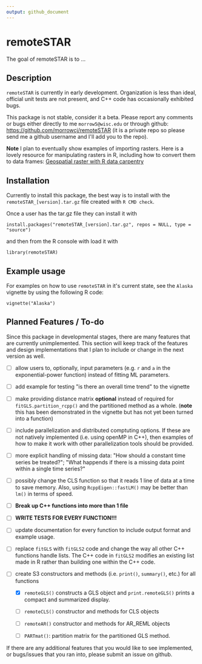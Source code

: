 ```yaml
---
output: github_document
---
```


<!-- README.md is generated from README.Rmd. Please edit that file -->



# remoteSTAR

<!-- badges: start -->
<!-- badges: end -->

The goal of remoteSTAR is to ...

## Description

`remoteSTAR` is currently in early development. Organization is less than ideal,
official unit tests are not present, and C++ code has occasionally exhibited 
bugs. 

This package is not stable, consider it a beta. Please report any comments or 
bugs either directly to me `morrow5@wisc.edu` or through github: 
https://github.com/morrowcj/remoteSTAR (it is a private repo so please send
me a github username and I'll add you to the repo). 

**Note** I plan to eventually show examples of importing rasters. Here is a lovely 
resource for manipulating rasters in R, including how to convert them
to data frames: [Geospatial raster with R data carpentry](http://datacarpentry.org/r-raster-vector-geospatial/)

## Installation

Currently to install this package, the best way is to install with the 
`remoteSTAR_[version].tar.gz` file created with `R CMD check`. 

Once a user has the tar.gz file they can install it with

```
install.packages("remoteSTAR_[version].tar.gz", repos = NULL, type = "source")
```

and then from the R console with load it with

```
library(remoteSTAR)
```

<!-- Eventually, the following lines should replace the above installation info: -->

<!-- You can install the released version of remoteSTAR from 
[CRAN](https://CRAN.R-project.org) with: -->

<!-- ``` r -->
<!-- install.packages("remoteSTAR") -->
<!-- ``` -->

<!-- And the development version from [GitHub](https://github.com/) with: -->

<!-- ``` r -->
<!-- # install.packages("devtools") -->
<!-- devtools::install_github("morrowcj/remoteSTAR") -->
<!-- ``` -->

## Example usage

For examples on how to use `remoteSTAR` in it's current state, see the `Alaska`
vignette by using the following R code:

```
vignette("Alaska")
```

## Planned Features / To-do

Since this package in developmental stages, there are many features that are
currently unimplemented. This section will keep track of the features and design
implementations that I plan to include or change in the next version as well. 

* [ ] allow users to, optionally, input parameters (e.g. `r` and `a` in the 
exponential-power function) instead of fitting ML parameters. 

* [ ] add example for testing "is there an overall time trend" to the vignette

* [ ] make providing distance matrix **optional** instead of required for 
`fitGLS.partition_rcpp()` and the partitioned method as a whole. (**note** 
this has been demonstrated in the vignette but has not yet been turned into
a function)

* [ ] include parallelization and distributed comptuting options. If these are
not natively implemented (i.e. using openMP in C++), then examples of how to
make it work with other parallelization tools should be provided. 

* [ ] more explicit handling of missing data: "How should a constant time series
be treated?"; "What happends if there is a missing data point within a single 
time series?"

* [ ] possibly change the CLS function so that it reads 1 line of data at a time
to save memory. Also, using `RcppEigen::fastLM()` may be better than `lm()` in 
terms of speed. 

* [ ] **Break up C++ functions into more than 1 file**

* [ ] **WRITE TESTS FOR EVERY FUNCTION!!!**

* [ ] update documentation for every function to include output format
and example usage. 

* [ ] replace `fitGLS` with `fitGLS2` code and change the way all other C++ 
functions handle lists. The C++ code in `fitGLS2` modifies an existing list
made in R rather than building one within the C++ code. 

* [ ] create S3 constructors and methods (i.e. `print()`, `summary()`, etc.) for
all functions

  - [x] `remoteGLS()` constructs a GLS object and `print.remoteGLS()` prints a
  compact and summarized display.

  - [ ] `remoteCLS()` constructor and methods for CLS objects
  
  - [ ] `remoteAR()` constructor and methods for AR_REML objects
  
  - [ ] `PARTmat()`: partition matrix for the partitioned GLS method.
  
If there are any additional features that you would like to see implemented, or
bugs/issues that you ran into, please submit an issue on github. 

<!-- ## Example -->

<!-- This is a basic example which shows you how to solve a common problem: -->

<!-- ```{r example} -->
<!-- library(remoteSTAR) -->
<!-- ## basic example code -->
<!-- ``` -->

<!-- What is special about using `README.Rmd` instead of just `README.md`? You can include R chunks like so: -->

<!-- ```{r cars} -->
<!-- summary(cars) -->
<!-- ``` -->

<!-- You'll still need to render `README.Rmd` regularly, to keep `README.md` up-to-date. -->

<!-- You can also embed plots, for example: -->

<!-- ```{r pressure, echo = FALSE} -->
<!-- plot(pressure) -->
<!-- ``` -->

<!-- In that case, don't forget to commit and push the resulting figure files, so they display on GitHub! -->
